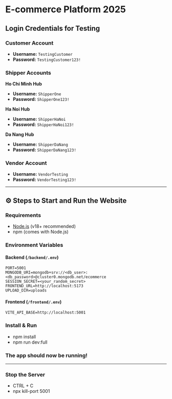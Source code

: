 #  E-commerce Platform 2025

##  Login Credentials for Testing

### Customer Account
- **Username:** `TestingCustomer`  
- **Password:** `TestingCustomer123!`

### Shipper Accounts
**Ho Chi Minh Hub**  
- **Username:** `ShipperOne`  
- **Password:** `ShipperOne123!`

**Ha Noi Hub**  
- **Username:** `ShipperHaNoi`  
- **Password:** `ShipperHaNoi123!`

**Da Nang Hub**  
- **Username:** `ShipperDaNang`  
- **Password:** `ShipperDaNang123!`

### Vendor Account
- **Username:** `VendorTesting`  
- **Password:** `VendorTesting123!`

---

## ⚙️ Steps to Start and Run the Website

### Requirements
- [Node.js](https://nodejs.org/) (v18+ recommended)  
- npm (comes with Node.js)  

### Environment Variables

#### Backend (`/backend/.env`)
```env
PORT=5001
MONGODB_URI=mongodb+srv://<db_user>:<db_password>@cluster0.mongodb.net/ecommerce
SESSION_SECRET=<your_random_secret>
FRONTEND_URL=http://localhost:5173
UPLOAD_DIR=uploads
```

#### Frontend (`/frontend/.env`)
```env
VITE_API_BASE=http://localhost:5001
```

### Install & Run
- npm install
- npm run dev:full
### The app should now be running!
---
### Stop the Server
- CTRL + C
- npx kill-port 5001
